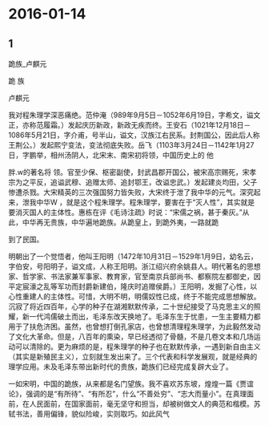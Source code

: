 # 2016-01-14

## 1

跪族_卢麒元

跪 族

卢麒元

我对程朱理学深恶痛绝。范仲淹（989年9月5日－1052年6月19日，字希文，谥文正，亦称范履霜。）发起庆历新政，新政无疾而终。王安石（1021年12月18日－1086年5月21日，字介甫，号半山，谥文，汉族江右民系。封荆国公，因此后人称王荆公。）发起熙宁变法，变法彻底失败。岳飞（1103年3月24日－1142年1月27日，字鹏举，相州汤阴人，北宋末、南宋初将领，中国历史上的 他

胖.w的著名将 领。官至少保、枢密副使，封武昌郡开国公，被宋高宗赐死，宋孝宗为之平反，追谥武穆、追赠太师、追封鄂王，改谥忠武。）发起建炎均田，父子惨遭杀戮。大宋精英的三次强国努力皆失败，大宋终于泄了我中华的元气。深究起来，泄我中华W ，就是这个程朱理学。程朱理学，要害在于“灭人性”，其实就是要消灭国人的主体性。惠栋在评《毛诗注疏》时说：“宋儒之祸，甚于秦灰。”从此，中华再无贵族，中华遍地跪族。从跪皇上，到跪外夷，一路就跪

到了民国。

明朝出了一个觉悟者，他叫王阳明（1472年10月31日－1529年1月9日，幼名云，字伯安，号阳明子，谥文成，人称王阳明。浙江绍兴府余姚县人。明代著名的思想家、哲学家、书法家兼军事家、教育家，官至南京兵部尚书、都察院左都御史，因平定宸濠之乱等军功而封爵新建伯，隆庆时追赠侯爵。）王阳明，发掘了心性，以心性重建人的主体性。可惜，大明不明，明儒奴性已成，终于不能完成思想解放。沉寂了将近四百年，心学的种子在湖湘默默传承，二十世纪接受了马克思主义的照耀，新一代鸿儒破土而出，毛泽东改天换地了。毛泽东生于忧患，一生主要精力都用于了扶危济困。虽然，也曾想打倒孔家店，也曾想清理程朱理学，为此毅然发动了文化大革命。但是，八百年的熏染，早已经透彻了骨髓，不是几卷文本和几场运动可以清除的。更为麻烦的是，程朱理学的种子也在默默传承，一遇到新自由主义（其实是新殖民主义），立刻就生发出来了。三个代表和科学发展观，就是经典的理学应用。未及毛泽东带出新时代的贵族，跪族们已经完成复辟大业了。

一如宋明，中国的跪族，从来都是名门望族。我不喜欢苏东坡，煌煌一篇《贾谊论》，强调的是“有所待”、“有所忍”，什么“不善处穷”、“志大而量小”。在真理面前，在人民面前，在国家面前，毫无坚守和担当，却被树做文人的典范和楷模。苏轼书法，善用偏锋，貌似险峻，实则取巧。如此风气

